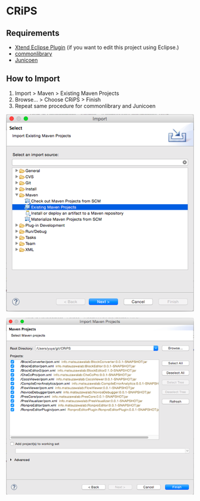 CRiPS
=====
## Requirements
- [Xtend Eclipse Plugin](http://www.eclipse.org/xtend/download.html) (if you want to edit this project using Eclipse.)
- [commonlibrary](https://github.com/macc704/commonlibrary)
- [Junicoen](https://github.com/macc704/Junicoen)

## How to Import
1. Import > Maven > Existing Maven Projects
1. Browse... > Choose CRiPS > Finish
1. Repeat same procedure for commonlibrary and Junicoen

![import](img/import.png)

![browse](img/projectBrowse.png)